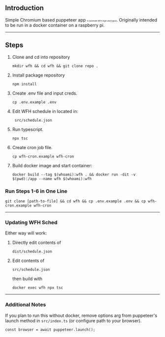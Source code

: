 ## Introduction

Simple Chromium based puppeteer app <span style="font-size: 6px">to automate WFH login and logout</span>. Originally intended to be run in a docker container on a raspberry pi.

---

## Steps

1. Clone and cd into repository

    `mkdir wfh && cd wfh && git clone repo .`

2. Install package repository

    `npm install`

3. Create .env file and input creds.

    `cp .env.example .env`

4. Edit WFH schedule in located in:

        src/schedule.json

5. Run typescript.

    `npx tsc`

6. Create cron job file.

    `cp wfh-cron.example wfh-cron`

7. Build docker image and start container:

    `docker build --tag $(whoami):wfh . && docker run -dit -v $(pwd):/app --name wfh $(whoami):wfh`

### Run Steps 1-6 in One Line

`git clone [path-to-file] && cd wfh && cp .env.example .env && cp wfh-cron.example wfh-cron`

---

### Updating WFH Sched

Either way will work:

1. Directly edit contents of

    `dist/schedule.json`

2. Edit contents of

    `src/schedule.json`

    then build with

    `docker exec wfh npx tsc`

---

### Additional Notes

If you plan to run this without docker, remove options arg from puppeteer's launch method in `src/index.ts` (or configure path to your browser).

    const browser = await puppeteer.launch();
